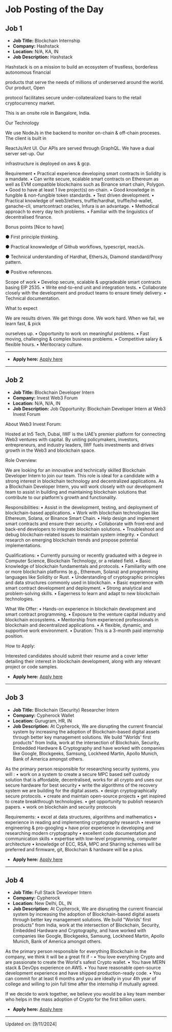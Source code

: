 # Job Posting of the Day

<!-- #job -->

## Job 1

- **Job Title:** Blockchain Internship
- **Company:** Hashstack
- **Location:** N/A, KA, IN
- **Job Description:** Hashstack

Hashstack is on a mission to build an ecosystem of trustless, borderless autonomous financial

products that serve the needs of millions of underserved around the world. Our product, Open

protocol facilitates secure under-collateralized loans to the retail cryptocurrency market.

This is an onsite role in Bangalore, India.

Our Technology

We use NodeJs in the backend to monitor on-chain & off-chain proceses. The client is built in

ReactJs/Ant UI. Our APIs are served through GraphQL. We have a dual server set-up. Our

infrastructure is deployed on aws & gcp.

Requirement
• Practical experience developing smart contracts in Solidity is a mandate.
• Can write secure, scalable smart contracts on Ethereum as well as EVM compatible
blockchains such as Binance smart chain, Polygon.
• Good to have at least 1 live project(s) on-chain.
• Good knowledge in fungible & non-fungible token standards.
• Test driven development.
• Practical knowledge of web3/ethers, truffle/hardhat, truffle/hd-wallet, ganache-cli,
smartcontract oracles, Infura is an advantage.
• Methodical approach to every day tech problems.
• Familiar with the linguistics of decentralised finance.

Bonus points [Nice to have]

● First principle thinking.

● Practical knowwledge of Github workflows, typescript, reactJs.

● Technical understanding of Hardhat, EthersJs, Diamond standard/Proxy pattern.

● Positive references.

Scope of work
• Develop secure, scalable & upgradeable smart contracts basing EIP 2535.
• Write end-to-end unit and integration tests.
• Collaborate closely with the development and product teams to ensure timely delivery.
• Technical documentation.

What to expect

We are results driven. We get things done. We work hard. When we fail, we learn fast, & pick

ourselves up.
• Opportunity to work on meaningful problems.
• Fast moving, challenging & complex business problems.
• Competitive salary & flexible hours.
• Meritocracy culture.
__________________________

- **Apply here:** [Apply here](https://wellfound.com/jobs/2395210-blockchain-internship?utm_campaign=google_jobs_apply&utm_source=google_jobs_apply&utm_medium=organic)

---

## Job 2

- **Job Title:** Blockchain Developer Intern
- **Company:** Invest Web3 Forum
- **Location:** N/A, N/A, IN
- **Job Description:** Job Opportunity: Blockchain Developer Intern at Web3 Invest Forum

About Web3 Invest Forum:

Hosted at In5 Tech, Dubai, IWF is the UAE’s premier platform for connecting Web3 ventures with capital. By uniting policymakers, investors, entrepreneurs, and industry leaders, IWF fuels investments and drives growth in the Web3 and blockchain space.

Role Overview:

We are looking for an innovative and technically skilled Blockchain Developer Intern to join our team. This role is ideal for a candidate with a strong interest in blockchain technology and decentralized applications. As a Blockchain Developer Intern, you will work closely with our development team to assist in building and maintaining blockchain solutions that contribute to our platform's growth and functionality.

Responsibilities:
• Assist in the development, testing, and deployment of blockchain-based applications.
• Work with blockchain technologies like Ethereum, Solana, or Binance Smart Chain.
• Help design and implement smart contracts and ensure their security.
• Collaborate with front-end and back-end developers to integrate blockchain solutions.
• Troubleshoot and debug blockchain-related issues to maintain system integrity.
• Conduct research on emerging blockchain trends and propose potential implementations.

Qualifications:
• Currently pursuing or recently graduated with a degree in Computer Science, Blockchain Technology, or a related field.
• Basic knowledge of blockchain fundamentals and protocols.
• Familiarity with one or more blockchain platforms (e.g., Ethereum, Solana) and programming languages like Solidity or Rust.
• Understanding of cryptographic principles and data structures commonly used in blockchain.
• Basic experience with smart contract development and deployment.
• Strong analytical and problem-solving skills.
• Eagerness to learn and adapt to new blockchain technologies.

What We Offer:
• Hands-on experience in blockchain development and smart contract programming.
• Exposure to the venture capital industry and blockchain ecosystems.
• Mentorship from experienced professionals in blockchain and decentralized applications.
• A flexible, dynamic, and supportive work environment.
• Duration: This is a 3-month paid internship position.

How to Apply:

Interested candidates should submit their resume and a cover letter detailing their interest in blockchain development, along with any relevant project or code samples.

- **Apply here:** [Apply here](https://in.linkedin.com/jobs/view/blockchain-developer-intern-at-invest-web3-forum-4067155787?utm_campaign=google_jobs_apply&utm_source=google_jobs_apply&utm_medium=organic)

---

## Job 3

- **Job Title:** Blockchain (Security) Researcher Intern
- **Company:** Cypherock Wallet
- **Location:** Gurugram, HR, IN
- **Job Description:** At Cypherock, We are disrupting the current financial system by increasing the adoption of Blockchain-based digital assets through better key management solutions. We build "Worlds' first products" from India, work at the intersection of Blockchain, Security, Embedded Hardware & Cryptography and have worked with companies like Google, Blockgeeks, Samsung, Lockheed Martin, Apollo Munich, Bank of America amongst others.

As the primary person responsible for researching security systems, you will :
• work on a system to create a secure MPC based self custody solution that is affordable, decentralised, works for all crypto and uses our secure hardware for best security
• write the algorithms of the recovery system we are building for the digital assets.
• design cryptographically secure protocols.
• create and maintain open-source projects
• get inspired to create breakthrough technologies.
• get opportunity to publish research papers.
• work on blockchain and security protocols

Requirements:
• excel at data structures, algorithms and mathematics
• experience in reading and implementing cryptography research
• reverse engineering & pro-googling
• have prior experience in developing and researching modern cryptography
• excellent code documentation and communication skills
• expertise with low-level programming, computer architecture
• knowledge of ECC, RSA, MPC and Sharing schemes will be preferred and firmware, git, Blockchain & hardware will be a plus.

- **Apply here:** [Apply here](https://wellfound.com/jobs/2804601-blockchain-security-researcher-intern?utm_campaign=google_jobs_apply&utm_source=google_jobs_apply&utm_medium=organic)

---

## Job 4

- **Job Title:** Full Stack Developer Intern
- **Company:** Cypherock
- **Location:** New Delhi, DL, IN
- **Job Description:** At Cypherock, We are disrupting the current financial system by increasing the adoption of Blockchain-based digital assets through better key management solutions. We build "Worlds' first products" from India, work at the intersection of Blockchain, Security, Embedded Hardware and Cryptography, and have worked with companies like Google, Blockgeeks, Samsung, Lockheed Martin, Apollo Munich, Bank of America amongst others.

As the primary person responsible for everything Blockchain in the company, we think it will be a great fit if -
• You love everything Crypto and are passionate to create the World's safest Crypto wallet.
• You have MERN stack & DevOps experience on AWS.
• You have reasonable open-source development experience and have shipped production-ready code.
• You can commit for at least 6 months and you are ideally in your 4th year of college and willing to join full time after the internship if mutually agreed.

If we decide to work together, we believe you would be a key team member who helps in the mass adoption of Crypto for the first billion users.

- **Apply here:** [Apply here](https://cutshort.io/job/Full-Stack-Developer-Intern-Delhi-Gurugram-Noida-Ghaziabad-Cypherock-TXCq1PBJ?utm_campaign=google_jobs_apply&utm_source=google_jobs_apply&utm_medium=organic)

---


Updated on: [9/11/2024]
<!-- #jobEnd -->